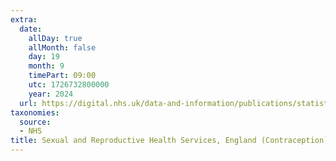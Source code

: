 ```yaml
---
extra:
  date:
    allDay: true
    allMonth: false
    day: 19
    month: 9
    timePart: 09:00
    utc: 1726732800000
    year: 2024
  url: https://digital.nhs.uk/data-and-information/publications/statistical/sexual-and-reproductive-health-services/2023-24
taxonomies:
  source:
  - NHS
title: Sexual and Reproductive Health Services, England (Contraception), 2023/24
---
```

